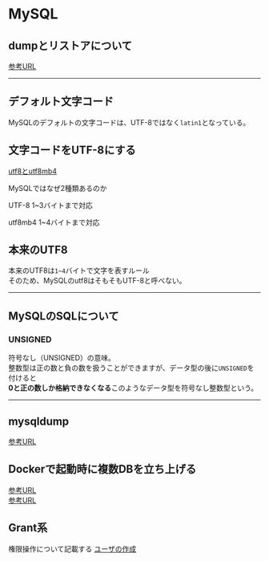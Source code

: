 # MySQL

## dumpとリストアについて
[参考URL](https://tex2e.github.io/blog/database/mysql-dump-restore)

---

## デフォルト文字コード

MySQLのデフォルトの文字コードは、UTF-8ではなく`latin1`となっている。

## 文字コードをUTF-8にする
[utf8とutf8mb4](https://penpen-dev.com/blog/mysql-utf8-utf8mb4/)

MySQLではなぜ2種類あるのか

UTF-8
1~3バイトまで対応

utf8mb4
1~4バイトまで対応

## 本来のUTF8

本来のUTF8は`1~4`バイトで文字を表すルール  
そのため、MySQLのutf8はそもそもUTF-8と呼べない。

---

## MySQLのSQLについて

### UNSIGNED

符号なし（UNSIGNED）の意味。  
整数型は正の数と負の数を扱うことができますが、データ型の後に`UNSIGNED`を付けると  
**0と正の数しか格納できなくなる**このようなデータ型を符号なし整数型という。

---

## mysqldump
[参考URL](https://qiita.com/PlanetMeron/items/3a41e14607a65bc9b60c)

## Dockerで起動時に複数DBを立ち上げる
[参考URL](https://ysuzuki19.github.io/post/docker-mysql-postgres-multiple-databases)  
[参考URL](https://onexlab-io.medium.com/docker-compose-mysql-multiple-database-fe640938e06b)


## Grant系

権限操作について記載する
[ユーザの作成](https://qiita.com/ritukiii/items/afdc91e68d0cf3e0f383)